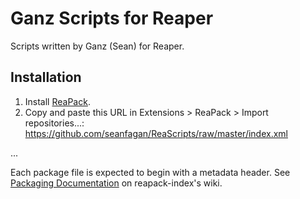 # Ganz Scripts for Reaper
Scripts written by Ganz (Sean) for Reaper.

## Installation
1. Install [ReaPack](https://reapack.com/).
2. Copy and paste this URL in Extensions > ReaPack > Import repositories...:
https://github.com/seanfagan/ReaScripts/raw/master/index.xml

...

Each package file is expected to begin with a metadata header.
See [Packaging Documentation](https://github.com/cfillion/reapack-index/wiki/Packaging-Documentation) on reapack-index's wiki.
